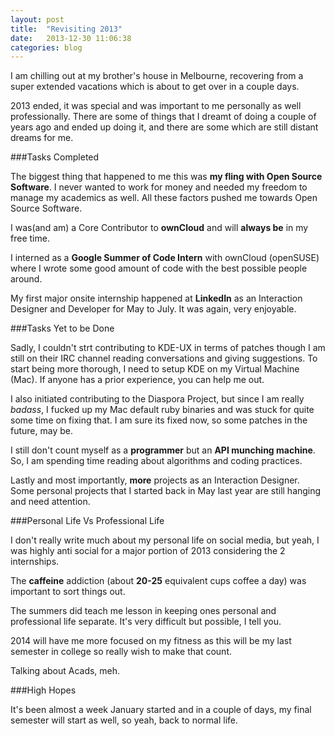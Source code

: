 ```yaml
---
layout: post
title:  "Revisiting 2013"
date:   2013-12-30 11:06:38
categories: blog
---
```


I am chilling out at my brother's house in Melbourne, recovering from a super extended vacations which is about to get over in a couple days.

2013 ended, it was special and was important to me personally as well professionally. There are some of things that I dreamt of doing a couple of years ago and ended up doing it, and there are some which are still distant dreams for me.

###Tasks Completed

The biggest thing that happened to me this was **my fling with Open Source Software**. I never wanted to work for money and needed my freedom to manage my academics as well. All these factors pushed me towards Open Source Software.

I was(and am) a Core Contributor to **ownCloud** and will **always be** in my free time.

I interned as a **Google Summer of Code Intern** with ownCloud (openSUSE) where I wrote some good amount of code with the best possible people around.

My first major onsite internship happened at **LinkedIn** as an Interaction Designer and Developer for May to July. It was again, very enjoyable.


###Tasks Yet to be Done

Sadly, I couldn't strt contributing to KDE-UX in terms of patches though I am still on their IRC channel reading conversations and giving suggestions. To start being more thorough, I need to setup KDE on my Virtual Machine (Mac). If anyone has a prior experience, you can help me out.

I also initiated contributing to the Diaspora Project, but since I am really *badass*, I fucked up my Mac default ruby binaries and was stuck for quite some time on fixing that. I am sure its fixed now, so some patches in the future, may be.

I still don't count myself as a **programmer** but an **API munching machine**. So, I am spending time reading about algorithms and coding practices.

Lastly and most importantly, **more** projects as an Interaction Designer. Some personal projects that I started back in May last year are still hanging and need attention.

###Personal Life Vs Professional Life

I don't really write much about my personal life on social media, but yeah, I was highly anti social for a major portion of 2013 considering the 2 internships.

The **caffeine** addiction (about **20-25** equivalent cups coffee a day) was important to sort things out.

The summers did teach me lesson in keeping ones personal and professional life separate. It's very difficult but possible, I tell you.

2014 will have me more focused on my fitness as this will be my last semester in college so really wish to make that count.

Talking about Acads, meh.

###High Hopes

It's been almost a week January started and in a couple of days, my final semester will start as well, so yeah, back to normal life.
